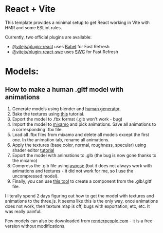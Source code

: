 # React + Vite

This template provides a minimal setup to get React working in Vite with HMR and some ESLint rules.

Currently, two official plugins are available:

- [@vitejs/plugin-react](https://github.com/vitejs/vite-plugin-react/blob/main/packages/plugin-react/README.md) uses [Babel](https://babeljs.io/) for Fast Refresh
- [@vitejs/plugin-react-swc](https://github.com/vitejs/vite-plugin-react-swc) uses [SWC](https://swc.rs/) for Fast Refresh


# Models:

## How to make a human .gltf model with animations
 1. Generate models using blender and [human generator](https://www.humgen3d.com/).
 2. Bake the textures using [this](https://www.youtube.com/watch?v=NROaBVaQ0do) tutorial.
 3. Export the model to .fbx format (.glb won't work - bug)
 4. Import the model to [mixamo](https://www.mixamo.com) and pick animations. Save all animations to a corresponding .fbx file.
 5. Load all .fbx files from mixamo and delete all models except the first one. In the animation tab, rename all animations.
 6. Apply the textures (base color, normal, roughness, specular) using shader editor [tutorial](https://www.youtube.com/watch?v=mX5O5v_d3aE)
 7. Export the model with animations to .glb (the bug is now gone thanks to the mixamo)
 8. Compress the .glb file using [aspose](https://products.aspose.app/3d/compression/gltf) (but it does not always work with animations and textures - it did not work for me, so I use the uncompressed model).
 9. Finally, you can use [this tool](https://gltf.pmnd.rs/) to create a component from the .glb/.gltf file.

I literally spend 2 days figuring out how to get the model with textures and animations to the three.js. It seems like this is the only way, once animations does not work, then texture map is off, bugs with exportation, etc, etc. It was really painful.

Few models can also be downloaded from [renderpeople.com](https://renderpeople.com/free-3d-people/) - it is a free version without modifications.